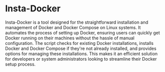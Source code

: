 # Insta-Docker

Insta-Docker is a tool designed for the straightforward installation and management of Docker and Docker Compose on Linux systems. It automates the process of setting up Docker, ensuring users can quickly get Docker running on their machines without the hassle of manual configuration. The script checks for existing Docker installations, installs Docker and Docker Compose if they're not already installed, and provides options for managing these installations. This makes it an efficient solution for developers or system administrators looking to streamline their Docker setup process.
